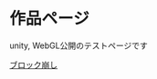 <html lang="ja">
    <head>
        <meta charset="utf8" />
        <title>作品ページ</title>
    </head>
    <body>
        <h1>作品ページ</h1>
        <p>unity, WebGL公開のテストページです</p>
        <dl>
            <!-- <iframe width="幅の数値" height="高さの数値" src="WebGLプレイヤーを公開しているURL" frameborder="0" allowfullscreen></iframe> -->
            <dt><a href="./practice1/index.html">ブロック崩し</a></dt>
        </dl>
    </body>
</html>
